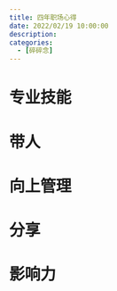 ```yaml
---
title: 四年职场心得
date: 2022/02/19 10:00:00
description:
categories:
  - [碎碎念]
---
```


# 专业技能

# 带人

# 向上管理

# 分享

# 影响力
